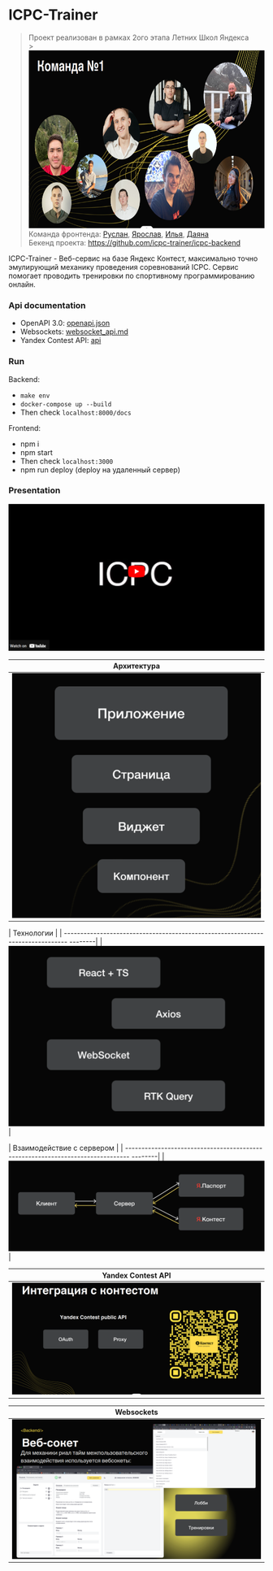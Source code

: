 # ICPC-Trainer

> Проект реализован в рамках 2ого этапа Летних Школ Яндекса<br> > <img height="350" src="https://github.com/icpc-trainer/static/blob/master/team1.png"><br>
> Команда фронтенда: [Руслан](https://github.com/rruslandev), [Ярослав](https://github.com/StarchenkovYaroslav), [Илья](https://github.com/ilyamolokov), [Даяна](https://github.com/Anakharsis9)<br>
> Бекенд проекта: https://github.com/icpc-trainer/icpc-backend<br>

ICPC-Trainer - Веб-сервис на базе Яндекс Контест, максимально точно эмулирующий механику проведения соревнований ICPC.
Сервис помогает проводить тренировки по спортивному программированию онлайн.

### Api documentation

- OpenAPI 3.0: [openapi.json](./openapi.json)
- Websockets: [websocket_api.md](./websocket_api.md)
- Yandex Contest API: [api](https://api.contest.yandex.net/api/public/swagger-ui.html#/)

### Run

Backend: 
- `make env`
- `docker-compose up --build`
- Then check `localhost:8000/docs`

Frontend:
- npm i
- npm start
- Then check `localhost:3000`
- npm run deploy (deploy на удаленный сервер)

### Presentation

[<img src="https://github.com/icpc-trainer/static/blob/master/play.png">](https://www.youtube.com/embed/ijCNsuOVu0Q)

| Архитектура                                                                            |
| --------------------------------------------------------------------------------------- |
| <img src="https://github.com/icpc-trainer/static-frontend/blob/master/architectureFrontend.png"> |

| Технологии                                                                             |
| ------------------------------------------------------------------------------- --------|
| <img src="https://github.com/icpc-trainer/static-frontend/blob/master/technologiesFrontend.png"> |

| Взаимодействие с сервером                                                             |
| ------------------------------------------------------------------------------- --------|
| <img src="https://github.com/icpc-trainer/static-frontend/blob/master/serverConnectionFrontend.png"> |

| Yandex Contest API        |
| -------------------------------------------------------------------------------------- |
| <img src="https://github.com/icpc-trainer/static/blob/master/contest_integration.png"> |

| Websockets                                                                   |
| ---------------------------------------------------------------------------- |
| <img src="https://github.com/icpc-trainer/static/blob/master/websocket.png"> |
